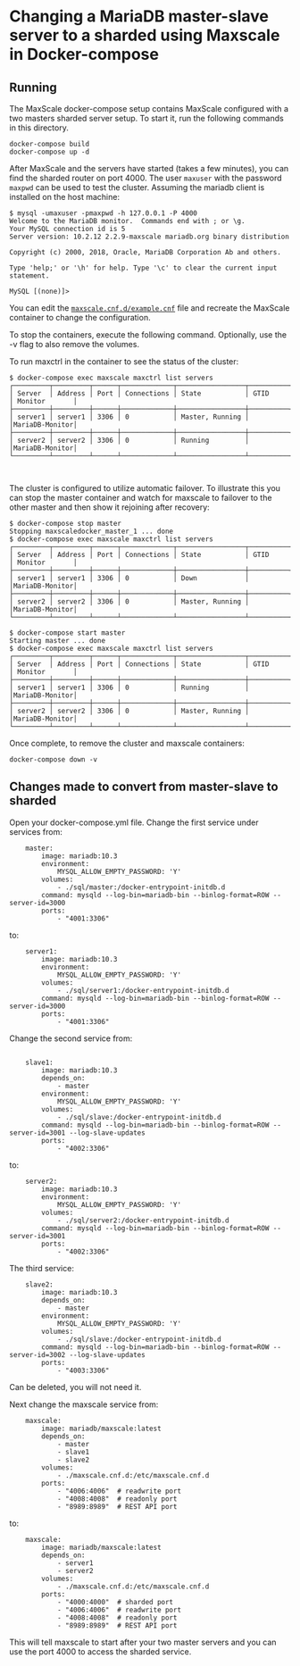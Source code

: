 # Changing a MariaDB master-slave server to a sharded using Maxscale in Docker-compose

## Running
The MaxScale docker-compose setup contains MaxScale
configured with a two masters sharded server setup. To start it, run the
following commands in this directory.

```
docker-compose build
docker-compose up -d
```

After MaxScale and the servers have started (takes a few minutes), you can find
the sharded router on port 4000. The
user `maxuser` with the password `maxpwd` can be used to test the cluster.
Assuming the mariadb client is installed on the host machine:
```
$ mysql -umaxuser -pmaxpwd -h 127.0.0.1 -P 4000
Welcome to the MariaDB monitor.  Commands end with ; or \g.
Your MySQL connection id is 5
Server version: 10.2.12 2.2.9-maxscale mariadb.org binary distribution

Copyright (c) 2000, 2018, Oracle, MariaDB Corporation Ab and others.

Type 'help;' or '\h' for help. Type '\c' to clear the current input statement.

MySQL [(none)]>
```
You can edit the [`maxscale.cnf.d/example.cnf`](./maxscale.cnf.d/example.cnf)
file and recreate the MaxScale container to change the configuration.

To stop the containers, execute the following command. Optionally, use the -v
flag to also remove the volumes.

To run maxctrl in the container to see the status of the cluster:
```
$ docker-compose exec maxscale maxctrl list servers
┌─────────┬─────────┬──────┬─────────────┬─────────────────┬──────────┬───────────────┐
│ Server  │ Address │ Port │ Connections │ State           │ GTID     │ Monitor       │   
├─────────┼─────────┼──────┼─────────────┼─────────────────┼──────────┤───────────────┤
│ server1 │ server1 │ 3306 │ 0           │ Master, Running │          │MariaDB-Monitor│
├─────────┼─────────┼──────┼─────────────┼─────────────────┼──────────┼───────────────┤
│ server2 │ server2 │ 3306 │ 0           │ Running         │          │MariaDB-Monitor│
└─────────┴─────────┴──────┴─────────────┴─────────────────┴──────────┘───────────────┘



```

The cluster is configured to utilize automatic failover. To illustrate this you can stop the master
container and watch for maxscale to failover to the other master and then show it rejoining
after recovery:
```
$ docker-compose stop master
Stopping maxscaledocker_master_1 ... done
$ docker-compose exec maxscale maxctrl list servers
┌─────────┬─────────┬──────┬─────────────┬─────────────────┬──────────┬───────────────┐
│ Server  │ Address │ Port │ Connections │ State           │ GTID     │ Monitor       │   
├─────────┼─────────┼──────┼─────────────┼─────────────────┼──────────┤───────────────┤
│ server1 │ server1 │ 3306 │ 0           │ Down            │          │MariaDB-Monitor│
├─────────┼─────────┼──────┼─────────────┼─────────────────┼──────────┼───────────────┤
│ server2 │ server2 │ 3306 │ 0           │ Master, Running │          │MariaDB-Monitor│
└─────────┴─────────┴──────┴─────────────┴─────────────────┴──────────┘───────────────┘

$ docker-compose start master
Starting master ... done
$ docker-compose exec maxscale maxctrl list servers
┌─────────┬─────────┬──────┬─────────────┬─────────────────┬──────────┬───────────────┐
│ Server  │ Address │ Port │ Connections │ State           │ GTID     │ Monitor       │   
├─────────┼─────────┼──────┼─────────────┼─────────────────┼──────────┤───────────────┤
│ server1 │ server1 │ 3306 │ 0           │ Running         │          │MariaDB-Monitor│
├─────────┼─────────┼──────┼─────────────┼─────────────────┼──────────┼───────────────┤
│ server2 │ server2 │ 3306 │ 0           │ Master, Running │          │MariaDB-Monitor│
└─────────┴─────────┴──────┴─────────────┴─────────────────┴──────────┘───────────────┘

```

Once complete, to remove the cluster and maxscale containers:

```
docker-compose down -v
```

## Changes made to convert from master-slave to sharded
Open your docker-compose.yml file. 
Change the first service under services from:
```
    master:
        image: mariadb:10.3
        environment:
            MYSQL_ALLOW_EMPTY_PASSWORD: 'Y'
        volumes:
            - ./sql/master:/docker-entrypoint-initdb.d
        command: mysqld --log-bin=mariadb-bin --binlog-format=ROW --server-id=3000
        ports:
            - "4001:3306"
```
to:
```
    server1:
        image: mariadb:10.3
        environment:
            MYSQL_ALLOW_EMPTY_PASSWORD: 'Y'
        volumes:
            - ./sql/server1:/docker-entrypoint-initdb.d
        command: mysqld --log-bin=mariadb-bin --binlog-format=ROW --server-id=3000
        ports:
            - "4001:3306"
```
Change the second service from:
```

    slave1:
        image: mariadb:10.3
        depends_on:
            - master
        environment:
            MYSQL_ALLOW_EMPTY_PASSWORD: 'Y'
        volumes:
            - ./sql/slave:/docker-entrypoint-initdb.d
        command: mysqld --log-bin=mariadb-bin --binlog-format=ROW --server-id=3001 --log-slave-updates
        ports:
            - "4002:3306"
```
to:
```
    server2:
        image: mariadb:10.3
        environment:
            MYSQL_ALLOW_EMPTY_PASSWORD: 'Y'
        volumes:
            - ./sql/server2:/docker-entrypoint-initdb.d
        command: mysqld --log-bin=mariadb-bin --binlog-format=ROW --server-id=3001
        ports:
            - "4002:3306"
```
The third service:
```
    slave2:
        image: mariadb:10.3
        depends_on:
            - master
        environment:
            MYSQL_ALLOW_EMPTY_PASSWORD: 'Y'
        volumes:
            - ./sql/slave:/docker-entrypoint-initdb.d
        command: mysqld --log-bin=mariadb-bin --binlog-format=ROW --server-id=3002 --log-slave-updates
        ports:
            - "4003:3306"
```
Can be deleted, you will not need it.

Next change the maxscale service from:
```
    maxscale:
        image: mariadb/maxscale:latest
        depends_on:
            - master
            - slave1
            - slave2
        volumes:
            - ./maxscale.cnf.d:/etc/maxscale.cnf.d
        ports:
            - "4006:4006"  # readwrite port
            - "4008:4008"  # readonly port
            - "8989:8989"  # REST API port
```
to:
```
    maxscale:
        image: mariadb/maxscale:latest
        depends_on:
            - server1
            - server2
        volumes:
            - ./maxscale.cnf.d:/etc/maxscale.cnf.d
        ports:
            - "4000:4000"  # sharded port
            - "4006:4006"  # readwrite port
            - "4008:4008"  # readonly port
            - "8989:8989"  # REST API port
```
This will tell maxscale to start after your two master servers and you can use the port 4000 to access the sharded service.

